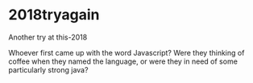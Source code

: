 # 2018tryagain
Another try at this-2018


Whoever first came up with the word Javascript? 
Were they thinking of coffee when they named the language, 
or were they in need of some particularly strong java?
